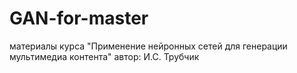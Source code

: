 # GAN-for-master
материалы курса "Применение нейронных сетей для генерации мультимедиа контента"  автор: И.С. Трубчик
